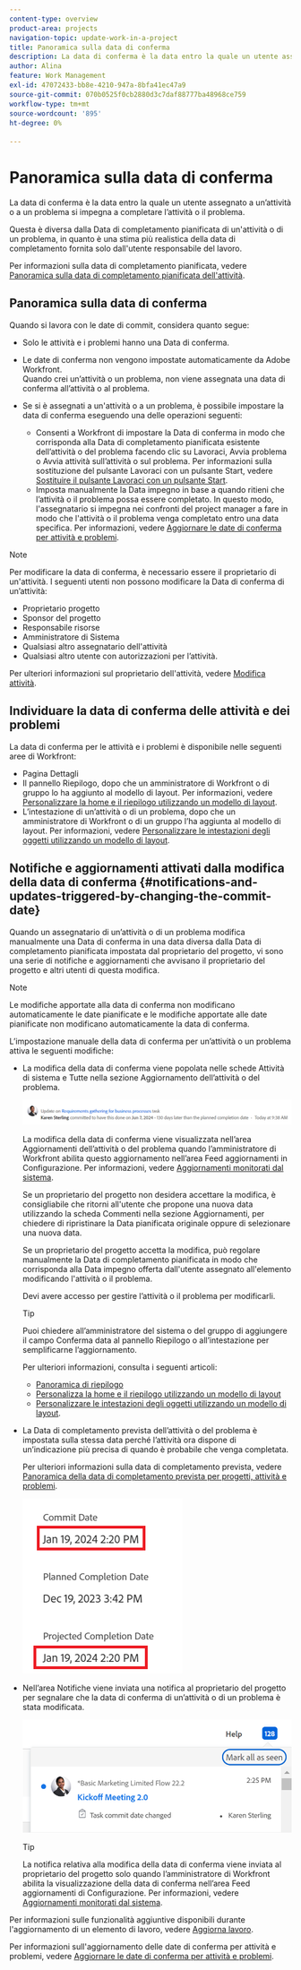 ```yaml
---
content-type: overview
product-area: projects
navigation-topic: update-work-in-a-project
title: Panoramica sulla data di conferma
description: La data di conferma è la data entro la quale un utente assegnato a un’attività o a un problema si impegna a completare l’attività o il problema. Questa è diversa dalla Data di completamento pianificata, in quanto è una stima più realistica della data di completamento fornita dall’utente che è direttamente responsabile del lavoro.
author: Alina
feature: Work Management
exl-id: 47072433-bb8e-4210-947a-8bfa41ec47a9
source-git-commit: 070b0525f0cb2880d3c7daf88777ba48968ce759
workflow-type: tm+mt
source-wordcount: '895'
ht-degree: 0%

---
```


# Panoramica sulla data di conferma

<!--Audited: 07/2024-->

<!-- <span class="preview">The highlighted information on this page refers to functionality not yet generally available. It is available only in the Preview environment for all customers, or in the Production environment for customers who enabled fast releases.</span>

<span class="preview">For information about fast releases, see [Enable or disable fast releases for your organization](/help/quicksilver/administration-and-setup/set-up-workfront/configure-system-defaults/enable-fast-release-process.md).</span>

<span class="preview">For information about the current release, see [Third Quarter 2024 release overview](/help/quicksilver/product-announcements/product-releases/24-q3-release-activity/24-q3-release-overview.md).</span>-->

La data di conferma è la data entro la quale un utente assegnato a un’attività o a un problema si impegna a completare l’attività o il problema.

Questa è diversa dalla Data di completamento pianificata di un&#39;attività o di un problema, in quanto è una stima più realistica della data di completamento fornita solo dall&#39;utente responsabile del lavoro.

Per informazioni sulla data di completamento pianificata, vedere [Panoramica sulla data di completamento pianificata dell&#39;attività](../../../manage-work/tasks/task-information/task-planned-completion-date.md).

## Panoramica sulla data di conferma

Quando si lavora con le date di commit, considera quanto segue:

* Solo le attività e i problemi hanno una Data di conferma.
* Le date di conferma non vengono impostate automaticamente da Adobe Workfront.\
  Quando crei un’attività o un problema, non viene assegnata una data di conferma all’attività o al problema.
* Se si è assegnati a un&#39;attività o a un problema, è possibile impostare la data di conferma eseguendo una delle operazioni seguenti:

   * Consenti a Workfront di impostare la Data di conferma in modo che corrisponda alla Data di completamento pianificata esistente dell’attività o del problema facendo clic su Lavoraci, Avvia problema o Avvia attività sull’attività o sul problema. Per informazioni sulla sostituzione del pulsante Lavoraci con un pulsante Start, vedere [Sostituire il pulsante Lavoraci con un pulsante Start](../../../people-teams-and-groups/create-and-manage-teams/work-on-it-button-to-start-button.md).
   * Imposta manualmente la Data impegno in base a quando ritieni che l’attività o il problema possa essere completato. In questo modo, l&#39;assegnatario si impegna nei confronti del project manager a fare in modo che l&#39;attività o il problema venga completato entro una data specifica.
Per informazioni, vedere [Aggiornare le date di conferma per attività e problemi](/help/quicksilver/manage-work/projects/updating-work-in-a-project/update-commit-date-on-tasks-and-issues.md).

>[!NOTE]
>
>Per modificare la data di conferma, è necessario essere il proprietario di un&#39;attività. I seguenti utenti non possono modificare la Data di conferma di un’attività:
>
>* Proprietario progetto
>* Sponsor del progetto
>* Responsabile risorse
>* Amministratore di Sistema
>* Qualsiasi altro assegnatario dell&#39;attività
>* Qualsiasi altro utente con autorizzazioni per l’attività.
>
>Per ulteriori informazioni sul proprietario dell&#39;attività, vedere [Modifica attività](../../../manage-work/tasks/manage-tasks/edit-tasks.md).

## Individuare la data di conferma delle attività e dei problemi

La data di conferma per le attività e i problemi è disponibile nelle seguenti aree di Workfront:

* Pagina Dettagli
* Il pannello Riepilogo, dopo che un amministratore di Workfront o di gruppo lo ha aggiunto al modello di layout. Per informazioni, vedere [Personalizzare la home e il riepilogo utilizzando un modello di layout](/help/quicksilver/administration-and-setup/customize-workfront/use-layout-templates/customize-home-summary-layout-template.md).
* L’intestazione di un’attività o di un problema, dopo che un amministratore di Workfront o di un gruppo l’ha aggiunta al modello di layout. Per informazioni, vedere [Personalizzare le intestazioni degli oggetti utilizzando un modello di layout](/help/quicksilver/administration-and-setup/customize-workfront/use-layout-templates/customize-object-headers.md).

## Notifiche e aggiornamenti attivati dalla modifica della data di conferma {#notifications-and-updates-triggered-by-changing-the-commit-date}

Quando un assegnatario di un’attività o di un problema modifica manualmente una Data di conferma in una data diversa dalla Data di completamento pianificata impostata dal proprietario del progetto, vi sono una serie di notifiche e aggiornamenti che avvisano il proprietario del progetto e altri utenti di questa modifica.

>[!NOTE]
>
>Le modifiche apportate alla data di conferma non modificano automaticamente le date pianificate e le modifiche apportate alle date pianificate non modificano automaticamente la data di conferma.

L’impostazione manuale della data di conferma per un’attività o un problema attiva le seguenti modifiche:

* La modifica della data di conferma viene popolata nelle schede Attività di sistema e Tutte nella sezione Aggiornamento dell’attività o del problema.

  ![](assets/project-owner-notification-update-stream-that-commit-date-affects-project-timeline.png)

  La modifica della data di conferma viene visualizzata nell’area Aggiornamenti dell’attività o del problema quando l’amministratore di Workfront abilita questo aggiornamento nell’area Feed aggiornamenti in Configurazione. Per informazioni, vedere [Aggiornamenti monitorati dal sistema](../../../administration-and-setup/set-up-workfront/system-tracked-update-feeds/system-tracked-update-feeds.md).

  Se un proprietario del progetto non desidera accettare la modifica, è consigliabile che ritorni all&#39;utente che propone una nuova data utilizzando la scheda Commenti nella sezione Aggiornamenti, per chiedere di ripristinare la Data pianificata originale oppure di selezionare una nuova data.

  Se un proprietario del progetto accetta la modifica, può regolare manualmente la Data di completamento pianificata in modo che corrisponda alla Data impegno offerta dall&#39;utente assegnato all&#39;elemento modificando l&#39;attività o il problema.

  Devi avere accesso per gestire l’attività o il problema per modificarli.

  >[!TIP]
  >
  >Puoi chiedere all’amministratore del sistema o del gruppo di aggiungere il campo Conferma data al pannello Riepilogo o all’intestazione per semplificarne l’aggiornamento.
  >
  >Per ulteriori informazioni, consulta i seguenti articoli:
  >
  >* [Panoramica di riepilogo](/help/quicksilver/workfront-basics/the-new-workfront-experience/summary-overview.md)
  >* [Personalizza la home e il riepilogo utilizzando un modello di layout](/help/quicksilver/administration-and-setup/customize-workfront/use-layout-templates/customize-home-summary-layout-template.md)
  >* [Personalizzare le intestazioni degli oggetti utilizzando un modello di layout](/help/quicksilver/administration-and-setup/customize-workfront/use-layout-templates/customize-object-headers.md).

<!--this is no longer possible: 
>[!NOTE]
>
>If you want to see how the timeline of the project is affected by accepting to change the Planned Completion Date of the task, click **Project Timeline**. This opens the task list where you can evaluate the date changes and the project timeline.
>
>
>![](assets/project-owner-notification-update-stream-that-commit-date-affects-project-timeline-highlighted-nwe-350x139.png)  >
>
-->


* La Data di completamento prevista dell’attività o del problema è impostata sulla stessa data perché l’attività ora dispone di un’indicazione più precisa di quando è probabile che venga completata.

  Per ulteriori informazioni sulla data di completamento prevista, vedere [Panoramica della data di completamento prevista per progetti, attività e problemi](../../../manage-work/projects/planning-a-project/project-projected-completion-date.md).

  ![](assets/task-projected-completion-date-in-details-highlighted-nwe-350x230.png)

* Nell’area Notifiche viene inviata una notifica al proprietario del progetto per segnalare che la data di conferma di un’attività o di un problema è stata modificata.

  ![](assets/in-product-notification-commit-date-changed-nwe-350x149.png)

  <!--
  <p data-mc-conditions="QuicksilverOrClassic.Draft mode">(NOTE: the tip below is actually wrong and the updates feeds should not control this setting, but at this time it does, according to this issue in Hub: https://hub.workfront.com/issue/61e1aa5e0002a186fdd0a73a10db0fc3/updates?email-source=comm</p>
  -->

  >[!TIP]
  >
  >La notifica relativa alla modifica della data di conferma viene inviata al proprietario del progetto solo quando l’amministratore di Workfront abilita la visualizzazione della data di conferma nell’area Feed aggiornamenti di Configurazione. Per informazioni, vedere [Aggiornamenti monitorati dal sistema](../../../administration-and-setup/set-up-workfront/system-tracked-update-feeds/system-tracked-update-feeds.md).

Per informazioni sulle funzionalità aggiuntive disponibili durante l&#39;aggiornamento di un elemento di lavoro, vedere [Aggiorna lavoro](../../../workfront-basics/updating-work-items-and-viewing-updates/update-work.md).

Per informazioni sull&#39;aggiornamento delle date di conferma per attività e problemi, vedere [Aggiornare le date di conferma per attività e problemi](../../../manage-work/projects/updating-work-in-a-project/update-commit-date-on-tasks-and-issues.md).

<!--
<div data-mc-conditions="QuicksilverOrClassic.Draft mode">
<h2>Update Commit Dates on tasks and issues</h2>
<p>(NOTE: moved to its own article) </p>
<p>Updating the Commit Date is identical for tasks and issues.</p>
<ol>
<li value="1"> <p>Go to a task or issue that you are assigned to as the <strong>Task Owner</strong>.</p> <p>For more information about finding out who the Task Owner for an issue or task is, see the section <a href="../../../manage-work/tasks/manage-tasks/edit-tasks.md#assignments" class="MCXref xref">Edit tasks</a> in the article <a href="../../../manage-work/tasks/manage-tasks/edit-tasks.md" class="MCXref xref">Edit tasks</a>.</p> </li>
<li value="2"> <p>Click Work on it in the task or issue header</p> <p>Or</p> <p>Click <strong>Start Task</strong> or <strong>Start Issue</strong> if the Work on it button has been customized in your environment to indicate that you are now working on the work item. </p> <p>At this time, the Commit Date and the Planned Completion Date of the task or issue are the same.</p> </li>
<li value="3"> <p data-mc-conditions="QuicksilverOrClassic.Quicksilver">(Optional) If you clicked Start Task or Start Issue, click <strong>Undo</strong> in the lower-left corner of the screen. The Commit Date is removed. </p> <p>For information about replacing the Work On It button with a Start button, see <span href="../../../people-teams-and-groups/create-and-manage-teams/work-on-it-button-to-start-button.md"><a href="../../../people-teams-and-groups/create-and-manage-teams/work-on-it-button-to-start-button.md" class="MCXref xref">Replace the Work On It button with a Start button</a></span>.</p> <note type="tip">
The option to undo your selection to start your work is not available when you click
<span style="font-weight: bold;" data-mc-conditions="QuicksilverOrClassic.Quicksilver">Work on it</span>.
</note> </li>
<li value="4"> <p> Expand the <strong>This will be done by</strong> date picker, and select a new Commit Date.</p>
<div>
<div data-mc-conditions="QuicksilverOrClassic.Quicksilver">
<p>Click <strong>Updates</strong> in the left panel, then click the <strong>Start a new update</strong>><strong>Commit Date</strong></p>
<p>Or</p>
<p>Click <strong>Task Details</strong> or <strong>Issue Details</strong> in the left panel, then double click <strong>Commit Date</strong> and select a new date from calendar. </p>
</div>
<p>The Commit Date and the Planned Completion date are no longer the same.</p>
<p>Instead, the Commit Date and the Projected Completion Date of the task or issue become the same.</p>
<p>The changes are saved automatically.</p>
<p>The Project Owner is notified that you have suggested a new Commit Date for the task or issue and can, at this time, update the Planned Completion Date of the task or issue to match the Commit Date you suggested. For information about the notifications and updates that are triggered by this change, see the section <a href="#notifications-and-updates-triggered-by-changing-the-commit-date" class="MCXref xref">Notifications and updates triggered by changing the Commit Date</a> in this article.</p>
</div> </li>
</ol>
</div>
-->
